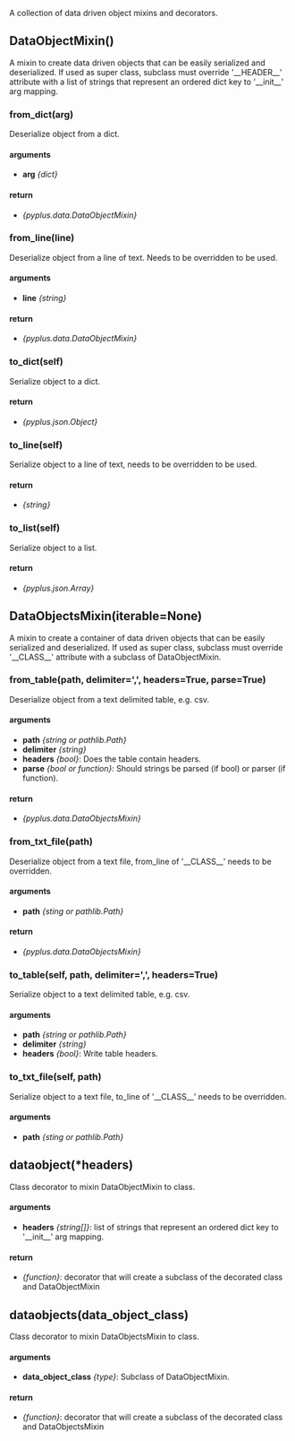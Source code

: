 A collection of data driven object mixins and decorators.

## DataObjectMixin()
A mixin to create data driven objects that can be easily serialized and deserialized.
If used as super class, subclass must override '\_\_HEADER\_\_' attribute with a list of strings that represent an
ordered dict key to '\_\_init\_\_' arg mapping.

### from_dict(arg)
Deserialize object from a dict.

#### arguments
* **arg** *{dict}*

#### return
* *{pyplus.data.DataObjectMixin}*

### from_line(line)
Deserialize object from a line of text. Needs to be overridden to be used.

#### arguments
* **line** *{string}*

#### return
* *{pyplus.data.DataObjectMixin}*

### to_dict(self)
Serialize object to a dict.

#### return
* *{pyplus.json.Object}*

### to_line(self)
Serialize object to a line of text, needs to be overridden to be used.

#### return
* *{string}*

### to_list(self)
Serialize object to a list.

#### return
* *{pyplus.json.Array}*

## DataObjectsMixin(iterable=None)
A mixin to create a container of data driven objects that can be easily serialized and deserialized.
If used as super class, subclass must override '\_\_CLASS\_\_' attribute with a subclass of DataObjectMixin.

### from_table(path, delimiter=',', headers=True, parse=True)
Deserialize object from a text delimited table, e.g. csv.

#### arguments
* **path** *{string or pathlib.Path}*
* **delimiter** *{string}*
* **headers** *{bool}*: Does the table contain headers.
* **parse** *{bool or function}*: Should strings be parsed (if bool) or parser (if function).

#### return
* *{pyplus.data.DataObjectsMixin}*

### from_txt_file(path)
Deserialize object from a text file, from_line of '\_\_CLASS\_\_' needs to be overridden.

#### arguments
* **path** *{sting or pathlib.Path}*

#### return
* *{pyplus.data.DataObjectsMixin}*

### to_table(self, path, delimiter=',', headers=True)
Serialize object to a text delimited table, e.g. csv.

#### arguments
* **path** *{string or pathlib.Path}*
* **delimiter** *{string}*
* **headers** *{bool}*: Write table headers.

### to_txt_file(self, path)
Serialize object to a text file, to_line of '\_\_CLASS\_\_' needs to be overridden.

#### arguments
* **path** *{sting or pathlib.Path}*

## dataobject(*headers)
Class decorator to mixin DataObjectMixin to class.

#### arguments
* **headers** *{string[]}*: list of strings that represent an ordered dict key to '\_\_init\_\_' arg mapping.

#### return
* *{function}*: decorator that will create a subclass of the decorated class and DataObjectMixin

## dataobjects(data_object_class)
Class decorator to mixin DataObjectsMixin to class.

#### arguments
* **data_object_class** *{type}*: Subclass of DataObjectMixin.

#### return
* *{function}*: decorator that will create a subclass of the decorated class and DataObjectsMixin

